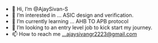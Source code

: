 - 👋 Hi, I’m @AjaySivan-S
- 👀 I’m interested in ... ASIC design and verification.
- 🌱 I’m currently learning ... AHB TO APB protocol
- 💞️ I’m looking to an entry level job to kick start my journey.
- 📫 How to reach me ...ajaysivangr2223@gmail.com

<!---
AjaySivan-Sambasivam/AjaySivan-Sambasivam is a ✨ special ✨ repository because its `README.md` (this file) appears on your GitHub profile.
You can click the Preview link to take a look at your changes.
--->
